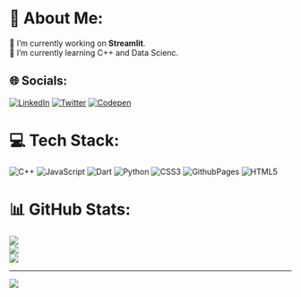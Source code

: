 # 💫 About Me:
🔭 I’m currently working on **Streamlit**.<br>🌱 I’m currently learning C++ and Data Scienc.


## 🌐 Socials:
[![LinkedIn](https://img.shields.io/badge/LinkedIn-%230077B5.svg?logo=linkedin&logoColor=white)](https://linkedin.com/in/nirmit-mishra-0a0b6a224) [![Twitter](https://img.shields.io/badge/Twitter-%231DA1F2.svg?logo=Twitter&logoColor=white)](https://twitter.com/nirmit27) [![Codepen](https://img.shields.io/badge/Codepen-000000?style=for-the-badge&logo=codepen&logoColor=white)](https://codepen.io/nirmit27) 

# 💻 Tech Stack:
![C++](https://img.shields.io/badge/c++-%2300599C.svg?style=for-the-badge&logo=c%2B%2B&logoColor=white) ![JavaScript](https://img.shields.io/badge/javascript-%23323330.svg?style=for-the-badge&logo=javascript&logoColor=%23F7DF1E) ![Dart](https://img.shields.io/badge/dart-%230175C2.svg?style=for-the-badge&logo=dart&logoColor=white) ![Python](https://img.shields.io/badge/python-3670A0?style=for-the-badge&logo=python&logoColor=ffdd54) ![CSS3](https://img.shields.io/badge/css3-%231572B6.svg?style=for-the-badge&logo=css3&logoColor=white) ![GithubPages](https://img.shields.io/badge/github%20pages-121013?style=for-the-badge&logo=github&logoColor=white) ![HTML5](https://img.shields.io/badge/html5-%23E34F26.svg?style=for-the-badge&logo=html5&logoColor=white)
# 📊 GitHub Stats:
![](https://github-readme-stats.vercel.app/api?username=nirmit27&theme=dark&hide_border=false&include_all_commits=false&count_private=false)<br/>
![](https://github-readme-streak-stats.herokuapp.com/?user=nirmit27&theme=dark&hide_border=false)<br/>
![](https://github-readme-stats.vercel.app/api/top-langs/?username=nirmit27&theme=dark&hide_border=false&include_all_commits=false&count_private=false&layout=compact)

---
[![](https://visitcount.itsvg.in/api?id=nirmit27&icon=0&color=0)](https://visitcount.itsvg.in)

<!-- Proudly created with GPRM ( https://gprm.itsvg.in ) -->
